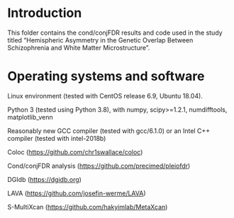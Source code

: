 # Introduction

This folder contains the cond/conjFDR results and code used in the study titled “Hemispheric Asymmetry in the Genetic Overlap Between Schizophrenia and White Matter Microstructure”.

# Operating systems and software

Linux environment (tested with CentOS release 6.9, Ubuntu 18.04).

Python 3 (tested using Python 3.8), with numpy, scipy>=1.2.1, numdifftools, matplotlib\_venn

Reasonably new GCC compiler (tested with gcc/6.1.0) or an Intel C++ compiler (tested with intel-2018b)

Coloc (https://github.com/chr1swallace/coloc)

Cond/conjFDR analysis (https://github.com/precimed/pleiofdr)

DGIdb (https://dgidb.org)

LAVA (https://github.com/josefin-werme/LAVA)

S-MultiXcan (https://github.com/hakyimlab/MetaXcan)



